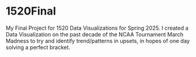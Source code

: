 # 1520Final

My Final Project for 1520 Data Visualizations for Spring 2025. I created a Data Visualization on the past decade of the NCAA Tournament March Madness to try and identify trend/patterns in upsets, in hopes of one
day solving a perfect bracket.
